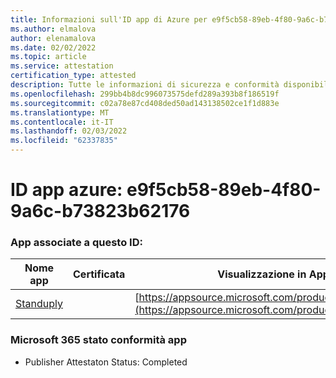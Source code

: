 ```yaml
---
title: Informazioni sull'ID app di Azure per e9f5cb58-89eb-4f80-9a6c-b73823b62176
ms.author: elmalova
author: elenamalova
ms.date: 02/02/2022
ms.topic: article
ms.service: attestation
certification_type: attested
description: Tutte le informazioni di sicurezza e conformità disponibili per e9f5cb58-89eb-4f80-9a6c-b73823b62176.
ms.openlocfilehash: 299bb4b8dc996073575defd289a393b8f186519f
ms.sourcegitcommit: c02a78e87cd408ded50ad143138502ce1f1d883e
ms.translationtype: MT
ms.contentlocale: it-IT
ms.lasthandoff: 02/03/2022
ms.locfileid: "62337835"
---
```

# <a name="azure-app-id-e9f5cb58-89eb-4f80-9a6c-b73823b62176"></a>ID app azure: e9f5cb58-89eb-4f80-9a6c-b73823b62176


### <a name="apps-associated-with-this-id"></a>App associate a questo ID:
| **Nome app** | **Certificata** | **Visualizzazione in AppSource** |
|--------------|---------------|-----------------------|
| [Standuply](https://docs.microsoft.com/microsoft-365-app-certification/forward/WA200003001) |  | [https://appsource.microsoft.com/product/office/WA200003001](https://appsource.microsoft.com/product/office/WA200003001) |

### <a name="microsoft-365-app-compliance-status"></a>Microsoft 365 stato conformità app
- Publisher Attestaton Status: Completed
